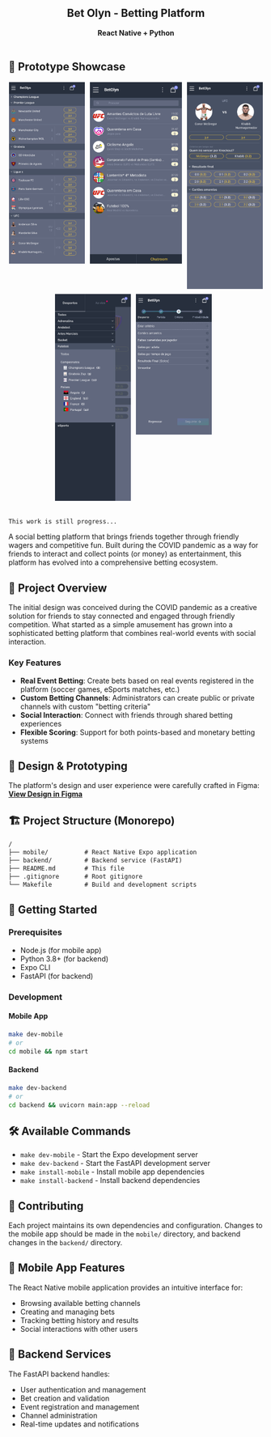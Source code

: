 <center>
  <h2>Bet Olyn - Betting Platform</h2>
  <b>React Native + Python</b>
</center>

<br>

## 📱 Prototype Showcase

<div style="display: flex; flex-wrap: wrap; gap: 10px; justify-content: center; align-items: flex-start;">
  <img src="assets/prototypes/home_screen.png" alt="Home Screen" width="150" />
  <img src="assets/prototypes/chatroom_groups.png" alt="Chatroom Groups" width="182" />
  <img src="assets/prototypes/match_day_admin.png" alt="Match Day Admin" width="150" />
  <img src="assets/prototypes/category_drawer_sports.png" alt="Category Drawer Sports" width="150" />
  <img src="assets/prototypes/chatroom_add_bet_admin.png" alt="Chatroom Add Bet Admin" width="150" />


  <br />


</div>

<br />

`This work is still progress...`

A social betting platform that brings friends together through friendly wagers and competitive fun. Built during the COVID pandemic as a way for friends to interact and collect points (or money) as entertainment, this platform has evolved into a comprehensive betting ecosystem.

## 🎯 Project Overview

The initial design was conceived during the COVID pandemic as a creative solution for friends to stay connected and engaged through friendly competition. What started as a simple amusement has grown into a sophisticated betting platform that combines real-world events with social interaction.

### Key Features
- **Real Event Betting**: Create bets based on real events registered in the platform (soccer games, eSports matches, etc.)
- **Custom Betting Channels**: Administrators can create public or private channels with custom "betting criteria"
- **Social Interaction**: Connect with friends through shared betting experiences
- **Flexible Scoring**: Support for both points-based and monetary betting systems

## 🎨 Design & Prototyping

The platform's design and user experience were carefully crafted in Figma:
**[View Design in Figma](https://www.figma.com/design/dMXqrCjoMJ1r0QYfCmijw8/Bet-Design?node-id=164-1869)**

## 🏗️ Project Structure (Monorepo)

```
/
├── mobile/          # React Native Expo application
├── backend/         # Backend service (FastAPI)
├── README.md        # This file
├── .gitignore       # Root gitignore
└── Makefile         # Build and development scripts
```

## 🚀 Getting Started

### Prerequisites

- Node.js (for mobile app)
- Python 3.8+ (for backend)
- Expo CLI
- FastAPI (for backend)

### Development

#### Mobile App
```bash
make dev-mobile
# or
cd mobile && npm start
```

#### Backend
```bash
make dev-backend
# or
cd backend && uvicorn main:app --reload
```

## 🛠️ Available Commands

- `make dev-mobile` - Start the Expo development server
- `make dev-backend` - Start the FastAPI development server
- `make install-mobile` - Install mobile app dependencies
- `make install-backend` - Install backend dependencies

## 🤝 Contributing

Each project maintains its own dependencies and configuration. Changes to the mobile app should be made in the `mobile/` directory, and backend changes in the `backend/` directory.

## 📱 Mobile App Features

The React Native mobile application provides an intuitive interface for:
- Browsing available betting channels
- Creating and managing bets
- Tracking betting history and results
- Social interactions with other users

## 🔧 Backend Services

The FastAPI backend handles:
- User authentication and management
- Bet creation and validation
- Event registration and management
- Channel administration
- Real-time updates and notifications
